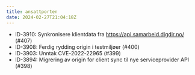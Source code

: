 ```yaml
---
title: ansattporten
date: 2024-02-27T21:04:18Z
---
```


- ID-3910: Synkronisere klientdata fra https://api.samarbeid.digdir.no/  (#407)
- ID-3908: Ferdig rydding origin i testmiljøer (#400)
- ID-3903: Unntak CVE-2022-22965 (#399)
- ID-3894: Migrering av origin for client sync til nye serviceprovider API (#398)
